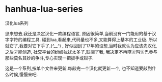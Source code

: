 # hanhua-lua-series

汉化lua系列

思来想去,我还是决定汉化一款编程语言,
原因很简单,当前没有一门能用的基于汉字字符的编程工具.
碰到lua,看起来,代码量也不多,又能算得上基本的工业级.
所以就它了,我要对它下手了,(*^__^*) ,
好似回到了17年的设想,当时我就认为应该先汉化,之后才能创造,
社交平台的纷纷扰扰太多了,耽搁了我,
我决定不再瞎❀鸡❀巴参与那些莫名其妙的争斗,专心实现一把扳手或钳子.

这是一个系列,按单个文件来更新,每敲完一个汉化就更新一个,
也不知道要敲到什么时候,慢慢来吧.

